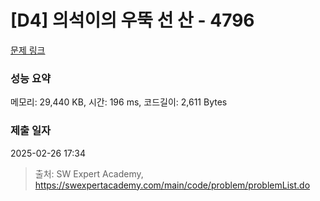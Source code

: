 # [D4] 의석이의 우뚝 선 산 - 4796 

[문제 링크](https://swexpertacademy.com/main/code/problem/problemDetail.do?contestProbId=AWS2h6AKBCoDFAVT) 

### 성능 요약

메모리: 29,440 KB, 시간: 196 ms, 코드길이: 2,611 Bytes

### 제출 일자

2025-02-26 17:34



> 출처: SW Expert Academy, https://swexpertacademy.com/main/code/problem/problemList.do